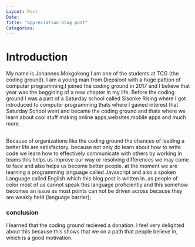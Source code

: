 ```yaml
---
Layout: Post
Date: 
Title: "appreciation blog post"
Categories:
---
```


# Introduction 

My name is Johannes Mokgokong I am one of the  students at TCG (the coding ground).
I am a young man from Diepsloot with a huge pattion of computer programming,I joined the coding
ground in 2017 and I believe that year was the beggining of a new chapter in my life. Before the coding ground 
I was a part of a Saturday school called Sisonke Rising where I got introduced to computer programming thats where I gained interest that Saturday School went and became the coding ground and thats where we learn about 
cool stuff making online apps,websites,mobile apps  and much more.

## 

Because of organizations like the coding ground the chances of leading a better life are satisfactory.
because not only do learn about how to write code we learn how to effectively communicate with others
by working in teams this helps us improve our way or resolving differences we may come to face and also helps 
us become better people. at the moment we are learning  a programming language called Javascript and also a spoken Language called English which this blog post is written in..as people of color most of us cannot speak this language proficiently and this somehow becomes an issue as most points can not be driven across because they are weakly held (language barrier);

### conclusion 
I learned that the coding ground recieved a donation.
I feel very delighted about this because this shows that we on a path that people believe in, which is a good motivation. 
    
